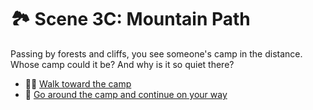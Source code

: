 # 🏞️ Scene 3C: Mountain Path

Passing by forests and cliffs, you see someone's camp in the distance. Whose camp could it be? And why is it so quiet there?

- 🧗‍♂️ [Walk toward the camp](./F-scene4a.md)
- 🌳 [Go around the camp and continue on your way](./F-scene4END.md)
